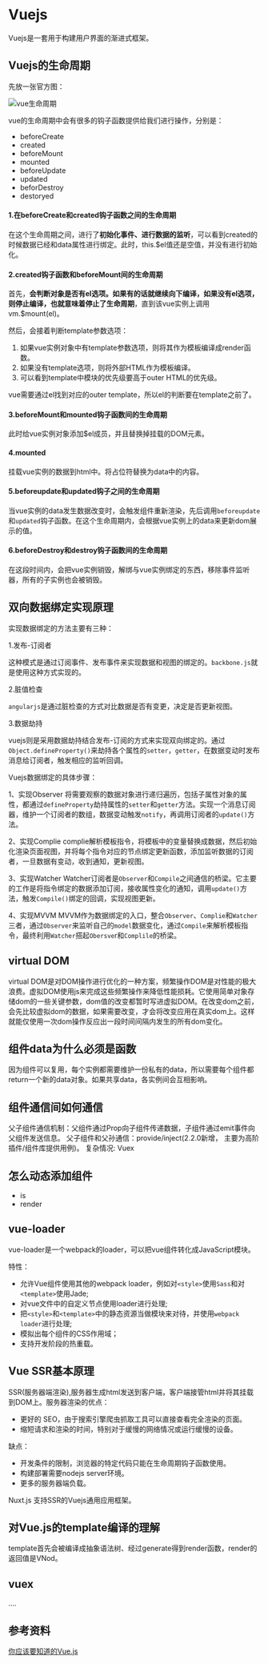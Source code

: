 # Vuejs

Vuejs是一套用于构建用户界面的渐进式框架。

## Vuejs的生命周期

先放一张官方图：

![vue生命周期](../image/vuelife.png)

vue的生命周期中会有很多的钩子函数提供给我们进行操作，分别是：

- beforeCreate
- created
- beforeMount
- mounted
- beforeUpdate
- updated
- beforDestroy
- destoryed

#### 1.在beforeCreate和created钩子函数之间的生命周期

在这个生命周期之间，进行了**初始化事件、进行数据的监听**，可以看到created的时候数据已经和data属性进行绑定。此时，this.$el值还是空值，并没有进行初始化。

#### 2.created钩子函数和beforeMount间的生命周期

首先，**会判断对象是否有el选项。如果有的话就继续向下编译，如果没有el选项，则停止编译，也就意味着停止了生命周期**，直到该vue实例上调用vm.$mount(el)。

然后，会接着判断template参数选项：

1. 如果vue实例对象中有template参数选项，则将其作为模板编译成render函数。
2. 如果没有template选项，则将外部HTML作为模板编译。
3. 可以看到template中模块的优先级要高于outer HTML的优先级。

vue需要通过el找到对应的outer template，所以el的判断要在template之前了。

#### 3.beforeMount和mounted钩子函数间的生命周期

此时给vue实例对象添加$el成员，并且替换掉挂载的DOM元素。

#### 4.mounted

挂载vue实例的数据到html中。将占位符替换为data中的内容。

#### 5.beforeupdate和updated钩子之间的生命周期

当vue实例的data发生数据改变时，会触发组件重新渲染，先后调用`beforeupdate`和`updated`钩子函数。在这个生命周期内，会根据vue实例上的data来更新dom展示的值。

#### 6.beforeDestroy和destroy钩子函数间的生命周期

在这段时间内，会把vue实例销毁，解绑与vue实例绑定的东西，移除事件监听器，所有的子实例也会被销毁。

## 双向数据绑定实现原理

实现数据绑定的方法主要有三种：

1.发布-订阅者

这种模式是通过订阅事件、发布事件来实现数据和视图的绑定的。`backbone.js`就是使用这种方式实现的。

2.脏值检查

`angularjs`是通过脏检查的方式对比数据是否有变更，决定是否更新视图。

3.数据劫持

vuejs则是采用数据劫持结合发布-订阅的方式来实现双向绑定的。通过`Object.defineProperty()`来劫持各个属性的`setter`，`getter`，在数据变动时发布消息给订阅者，触发相应的监听回调。

Vuejs数据绑定的具体步骤：

1、实现Observer
将需要观察的数据对象进行递归遍历，包括子属性对象的属性，都通过`defineProperty`劫持属性的`setter`和`getter`方法。实现一个消息订阅器，维护一个订阅者的数组，数据变动触发`notify`，再调用订阅者的`update()`方法。

2、实现Complie
complie解析模板指令，将模板中的变量替换成数据，然后初始化渲染页面视图，并将每个指令对应的节点绑定更新函数，添加监听数据的订阅者，一旦数据有变动，收到通知，更新视图。

3、实现Watcher
Watcher订阅者是`Observer`和`Compile`之间通信的桥梁。它主要的工作是将指令绑定的数据添加订阅，接收属性变化的通知，调用`update()`方法，触发`Compile()`绑定的回调，实现视图更新。

4、实现MVVM
MVVM作为数据绑定的入口，整合`Observer`、`Complie`和`Watcher`三者，通过`Observer`来监听自己的`model`数据变化，通过`Compile`来解析模板指令，最终利用`Watcher`搭起`Obersve`r和`Complile`的桥梁。

## virtual DOM

virtual DOM是对DOM操作进行优化的一种方案，频繁操作DOM是对性能的极大浪费。虚拟DOM使用js来完成这些频繁操作来降低性能损耗。它使用简单对象存储dom的一些关键参数，dom值的改变都暂时写进虚拟DOM。在改变dom之前，会先比较虚拟dom的数据，如果需要改变，才会将改变应用在真实dom上。这样就能仅使用一次dom操作反应出一段时间间隔内发生的所有dom变化。

## 组件data为什么必须是函数

因为组件可以复用，每个实例都需要维护一份私有的data，所以需要每个组件都return一个新的data对象。如果共享data，各实例间会互相影响。

## 组件通信间如何通信

父子组件通信机制：父组件通过Prop向子组件传递数据，子组件通过emit事件向父组件发送信息。
父子组件和父孙通信：provide/inject(2.2.0新增， 主要为高阶插件/组件库提供用例)。
复杂情况: Vuex

## 怎么动态添加组件

- is
- render

## vue-loader

vue-loader是一个webpack的loader，可以把vue组件转化成JavaScript模块。

特性：

- 允许Vue组件使用其他的webpack loader，例如对`<style>`使用`Sass`和对`<template>`使用Jade;
- 对vue文件中的自定义节点使用loader进行处理;
- 把`<style>`和`<template>`中的静态资源当做模块来对待，并使用`webpack loader`进行处理;
- 模拟出每个组件的CSS作用域；
- 支持开发阶段的热重载。

## Vue SSR基本原理

SSR(服务器端渲染),服务器生成html发送到客户端，客户端接管html并将其挂载到DOM上。服务器渲染的优点：

- 更好的 SEO，由于搜索引擎爬虫抓取工具可以直接查看完全渲染的页面。
- 缩短请求和渲染的时间，特别对于缓慢的网络情况或运行缓慢的设备。

缺点：
- 开发条件的限制，浏览器的特定代码只能在生命周期钩子函数使用。
- 构建部署需要nodejs server环境。
- 更多的服务器端负载。

Nuxt.js 支持SSR的Vuejs通用应用框架。

## 对Vue.js的template编译的理解

template首先会被编译成抽象语法树、经过generate得到render函数，render的返回值是VNod。

## vuex

....

## 参考资料

[你应该要知道的Vue.js](https://github.com/Alvin-Liu/Blog/issues/13)